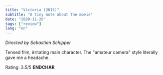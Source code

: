 ```yaml
---
title: "Victoria (2015)"
subtitle: "A tiny note about the movie"
date: "2020-11-26"
tags: ["review"]
lang: "en"
---
```


_Directed by Sebastian Schipper_

Tensed film, irritating main character. The "amateur camera" style literally gave me a headache.

Rating: 3.5/5 **ENDCHAR**
